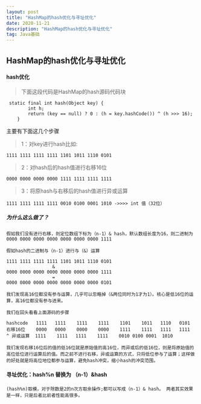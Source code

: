 ```yaml
---
layout: post
title: "HashMap的hash优化与寻址优化"
date: 2020-11-21 
description: "HashMap的hash优化与寻址优化"
tag: Java基础
---   
```

## HashMap的hash优化与寻址优化

#### hash优化

>下面这段代码是HashMap的hash源码代码块
```
 static final int hash(Object key) {
        int h;
        return (key == null) ? 0 : (h = key.hashCode()) ^ (h >>> 16);
    }
```

主要有下面这几个步骤

> 1：对key进行hash比如:

    1111 1111 1111 1111 1101 1011 1110 0101

> 2：对hash后的hash值进行右移16位   

    0000 0000 0000 0000 1111 1111 1111 1111
    

> 3：将原hash与右移后的hash值进行异或运算
    
    1111 1111 1111 1111 0010 0100 0001 1010 ->>>> int 值（32位）

##### 为什么这么做了？ 
    
    假如我们没有进行右移，则定位数组下标为（n-1）& hash，默认数组长度为16，则二进制为
    0000 0000 0000 0000 0000 0000 0000 1111
    
    假如hash的二进制与（n-1）进行与（&）运算
    
    1111 1111 1111 1111 1101 1011 1110 0101
                     &
    0000 0000 0000 0000 0000 0000 0000 1111
                     = 
    0000 0000 0000 0000 0000 0000 0000 0101
        
    我们发现高16位都没有参与运算，几乎可以忽略掉（&两位同时为1才为1）。核心是低16位的运算，高16位都没有参与进来。
    
    我们在回头看看上面源码的步骤
    
    hashcode   1111   1111    1111    1111    1101    1011   1110   0101 
    右移16位    0000   0000    0000    0000    1111    1111   1111   1111
    ^ 异或运算  1111    1111   1111    1111    0010 0100 0001  1010
    
    我们发现右移16位后的值的低16位就是原始值的高16位，而异或后的低16位，则是将原始值的高位低位进行运算后的值。而之前不进行右移，异或运算的方式，只将低位参与了运算；这样做的好处就是将高位地位都参与运算，避免hash冲突，缩小hash的冲突范围。
    
#### 寻址优化：hash%n 替换为 （n-1）&hash
    
    (hash%n)取模，对于除数是2的n次方取余操作;都可以写成（n-1）& hash。 两者其实效果是一样，只是后者比前者性能高很多。
    
